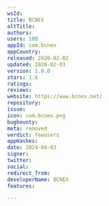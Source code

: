 ```yaml
---
wsId: 
title: BCNEX
altTitle: 
authors: 
users: 100
appId: com.bcnex
appCountry: 
released: 2020-02-02
updated: 2020-02-03
version: 1.0.0
stars: 1.6
ratings: 
reviews: 
website: https://www.bcnex.net/
repository: 
issue: 
icon: com.bcnex.png
bugbounty: 
meta: removed
verdict: fewusers
appHashes: 
date: 2024-04-03
signer: 
twitter: 
social: 
redirect_from: 
developerName: BCNEX
features: 

---
```


